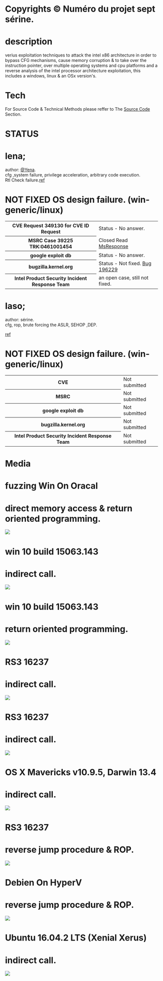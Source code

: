 # Copyrights © Numéro du projet sept sérine.

# description
verius exploitation techniques to attack the intel x86 architecture in order to bypass CFG mechanisms, cause memory corruption & to take over the instruction pointer, over multiple operating systems and cpu platforms and a reverse analysis of the intel processor architecture exploitation, this includes a windows, linux & an OSx version's.

# Tech
For Source Code & Technical Methods please reffer to The <html><a href="https://github.com/kukuriku/ATK/tree/master/src">Source Code</a></html> Section.

# STATUS

# lena;

author: <html><a href="https://twitter.com/Yena0xC5">@Yena</a></html>.<br>
cfg ,system failure, privilege acceleration, arbitrary code execution.<br>
Rtl Check failure.<html><a href="https://github.com/kukuriku/Mitigation/tree/master/lena">ref</a></html><br>

# NOT FIXED OS design failure. (win-generic/linux)

<table>
    <tr>
        <th>CVE Request 349130 for CVE ID Request</th>
        <td>Status - No answer.</td>
    </tr>
    <tr>
        <th>MSRC Case 39225 TRK:0461001454</th>
	<td>Closed Read <html><a href="https://github.com/kukuriku/Mitigation/tree/master/lena">MsResponse</a></html></td>
    <tr>
        <th>google exploit db</th>
        <td>Status - No answer.</td>
     <tr/>
    <tr>
        <th>bugzilla.kernel.org</th>
        <td>Status - Not fixed. <a href="https://bugzilla.kernel.org/show_bug.cgi?id=196229">Bug 196229</a></td>
	</tr>
	<tr>
	<th>Intel Product Security Incident Response Team</th>
	<td>an open case, still not fixed.</td>
</table>

# Iaso;

author: sérine.<br>
cfg, rop, brute forcing the ASLR, SEHOP ,DEP.<br>
<html><a href="https://github.com/kukuriku/Mitigation/tree/master/Iaso">ref</a></html><br>


# NOT FIXED OS design failure. (win-generic/linux)

<table>
    <tr>
        <th>CVE </th>
        <td>Not submitted</td>
    </tr>
    <tr>
        <th>MSRC</th>
        <td>Not submitted</td>
    <tr>
        <th>google exploit db</th>
        <td>Not submitted</td>
     <tr/>
    <tr>
        <th>bugzilla.kernel.org</th>
        <td>Not submitted</td>
	</tr>
	<tr>
	<th>Intel Product Security Incident Response Team</th>
	<td>Not submitted</td>
</table>

# Media

# fuzzing Win On Oracal
# direct memory access & return oriented programming.
![](PoC/yudo.gif)
# win 10 build 15063.143
# indirect call.
![](PoC/bsod.gif)
# win 10 build 15063.143
# return oriented programming.
![](PoC/bsod2.gif)
# RS3 16237
# indirect call.
![](PoC/bsod3.gif)
# RS3 16237
# indirect call.
![](PoC/bss.gif)
# OS X Mavericks v10.9.5, Darwin 13.4
# indirect call.
![](PoC/mac.gif)
# RS3 16237
# reverse jump procedure & ROP.
![](PoC/1st.gif)
# Debien On HyperV
# reverse jump procedure & ROP.
![](PoC/DebienOnHyperV.gif)
# Ubuntu 16.04.2 LTS (Xenial Xerus)
# indirect call.
![](PoC/Ubunt.gif)

